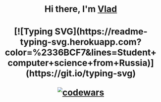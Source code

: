 <h1 align="center">Hi there, I'm <a href="https://daniilshat.ru/" target="_blank">Vlad</a> 


<h1 align="center">[![Typing SVG](https://readme-typing-svg.herokuapp.com?color=%2336BCF7&lines=Student+computer+science+from+Russia)](https://git.io/typing-svg)


[![codewars](https://www.codewars.com/users/DoNaT1k/badges/large)](https://www.codewars.com/users/DoNaT1k)
